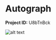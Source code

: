 # Autograph

**Project ID:**  U8bTnBck

![alt text](https://github.com/epochlab/autograd/blob/main/sample.png)